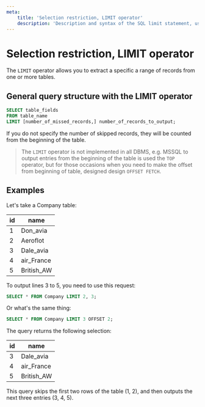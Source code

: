 ```yaml
---
meta:
    title: 'Selection restriction, LIMIT operator'
    description: 'Description and syntax of the SQL limit statement, usage examples, and tasks for self-checking.'
---
```


# Selection restriction, LIMIT operator

The `LIMIT` operator allows you to extract a specific a range of records from one or more tables.

## General query structure with the LIMIT operator

```sql
SELECT table_fields
FROM table_name
LIMIT [number_of_missed_records,] number_of_records_to_output;
```

If you do not specify the number of skipped records, they will be counted from the beginning of the table.

> The `LIMIT` operator is not implemented in all DBMS, e.g. MSSQL to output entries from the beginning of the table is used the `TOP` operator,
> but for those occasions when you need to make the offset from beginning of table, designed design `OFFSET FETCH`.

## Examples

Let's take a Company table:

| id  | name       |
| --- | ---------- |
| 1   | Don_avia   |
| 2   | Aeroflot   |
| 3   | Dale_avia  |
| 4   | air_France |
| 5   | British_AW |

To output lines 3 to 5, you need to use this request:

```sql
SELECT * FROM Company LIMIT 2, 3;
```

Or what's the same thing:

```sql
SELECT * FROM Company LIMIT 3 OFFSET 2;
```

The query returns the following selection:

| id  | name       |
| --- | ---------- |
| 3   | Dale_avia  |
| 4   | air_France |
| 5   | British_AW |

This query skips the first two rows of the table (1, 2), and then outputs the next three entries (3, 4, 5).

